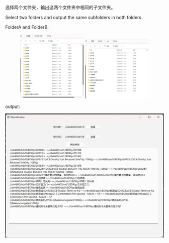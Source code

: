 选择两个文件夹，输出这两个文件夹中相同的子文件夹。

Select two folders and output the same subfolders in both folders.

FolderA and FolderB:

<p align="center">
    <img src="Screenshots/screenshot_2.png" alt="FolderA" width="40%"/>
    <img src="Screenshots/screenshot_3.png" alt="FolderB" width="40%"/>
</p>

output:

![output](Screenshots/screenshot_1.png)
